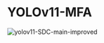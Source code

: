 # YOLOv11-MFA

![yolov11-SDC-main-improved](/Users/baijingyuan/Desktop/yolov11-SDC-main-improved.png)